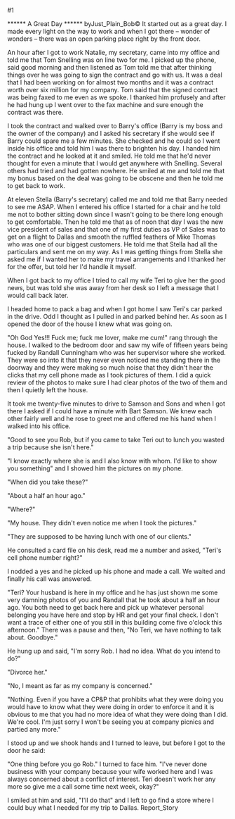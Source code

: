 #1 

 

 ****** A Great Day ****** byJust_Plain_Bob© It started out as a great day. I made every light on the way to work and when I got there – wonder of wonders – there was an open parking place right by the front door. 

 An hour after I got to work Natalie, my secretary, came into my office and told me that Tom Snelling was on line two for me. I picked up the phone, said good morning and then listened as Tom told me that after thinking things over he was going to sign the contract and go with us. It was a deal that I had been working on for almost two months and it was a contract worth over six million for my company. Tom said that the signed contract was being faxed to me even as we spoke. I thanked him profusely and after he had hung up I went over to the fax machine and sure enough the contract was there. 

 I took the contract and walked over to Barry's office (Barry is my boss and the owner of the company) and I asked his secretary if she would see if Barry could spare me a few minutes. She checked and he could so I went inside his office and told him I was there to brighten his day. I handed him the contract and he looked at it and smiled. He told me that he'd never thought for even a minute that I would get anywhere with Snelling. Several others had tried and had gotten nowhere. He smiled at me and told me that my bonus based on the deal was going to be obscene and then he told me to get back to work. 

 At eleven Stella (Barry's secretary) called me and told me that Barry needed to see me ASAP. When I entered his office I started for a chair and he told me not to bother sitting down since I wasn't going to be there long enough to get comfortable. Then he told me that as of noon that day I was the new vice president of sales and that one of my first duties as VP of Sales was to get on a flight to Dallas and smooth the ruffled feathers of Mike Thomas who was one of our biggest customers. He told me that Stella had all the particulars and sent me on my way. As I was getting things from Stella she asked me if I wanted her to make my travel arrangements and I thanked her for the offer, but told her I'd handle it myself. 

 When I got back to my office I tried to call my wife Teri to give her the good news, but was told she was away from her desk so I left a message that I would call back later. 

 I headed home to pack a bag and when I got home I saw Teri's car parked in the drive. Odd I thought as I pulled in and parked behind her. As soon as I opened the door of the house I knew what was going on. 

 "Oh God Yes!!! Fuck me; fuck me lover, make me cum!" rang through the house. I walked to the bedroom door and saw my wife of fifteen years being fucked by Randall Cunningham who was her supervisor where she worked. They were so into it that they never even noticed me standing there in the doorway and they were making so much noise that they didn't hear the clicks that my cell phone made as I took pictures of them. I did a quick review of the photos to make sure I had clear photos of the two of them and then I quietly left the house. 

 It took me twenty-five minutes to drive to Samson and Sons and when I got there I asked if I could have a minute with Bart Samson. We knew each other fairly well and he rose to greet me and offered me his hand when I walked into his office. 

 "Good to see you Rob, but if you came to take Teri out to lunch you wasted a trip because she isn't here." 

 "I know exactly where she is and I also know with whom. I'd like to show you something" and I showed him the pictures on my phone. 

 "When did you take these?" 

 "About a half an hour ago." 

 "Where?" 

 "My house. They didn't even notice me when I took the pictures." 

 "They are supposed to be having lunch with one of our clients." 

 He consulted a card file on his desk, read me a number and asked, "Teri's cell phone number right?" 

 I nodded a yes and he picked up his phone and made a call. We waited and finally his call was answered. 

 "Teri? Your husband is here in my office and he has just shown me some very damning photos of you and Randall that he took about a half an hour ago. You both need to get back here and pick up whatever personal belonging you have here and stop by HR and get your final check. I don't want a trace of either one of you still in this building come five o'clock this afternoon." There was a pause and then, "No Teri, we have nothing to talk about. Goodbye." 

 He hung up and said, "I'm sorry Rob. I had no idea. What do you intend to do?" 

 "Divorce her." 

 "No, I meant as far as my company is concerned." 

 "Nothing. Even if you have a CP&P that prohibits what they were doing you would have to know what they were doing in order to enforce it and it is obvious to me that you had no more idea of what they were doing than I did. We're cool. I'm just sorry I won't be seeing you at company picnics and partied any more." 

 I stood up and we shook hands and I turned to leave, but before I got to the door he said: 

 "One thing before you go Rob." I turned to face him. "I've never done business with your company because your wife worked here and I was always concerned about a conflict of interest. Teri doesn't work her any more so give me a call some time next week, okay?" 

 I smiled at him and said, "I'll do that" and I left to go find a store where I could buy what I needed for my trip to Dallas. Report_Story 